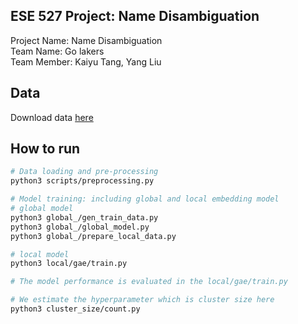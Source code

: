 ## ESE 527 Project: Name Disambiguation
Project Name: Name Disambiguation\
Team Name: Go lakers\
Team Member: Kaiyu Tang, Yang Liu

## Data
Download data [here](https://static.aminer.cn/misc/na-data-kdd18.zip)

## How to run
```bash
# Data loading and pre-processing
python3 scripts/preprocessing.py

# Model training: including global and local embedding model
# global model
python3 global_/gen_train_data.py
python3 global_/global_model.py
python3 global_/prepare_local_data.py

# local model
python3 local/gae/train.py

# The model performance is evaluated in the local/gae/train.py

# We estimate the hyperparameter which is cluster size here
python3 cluster_size/count.py
```

